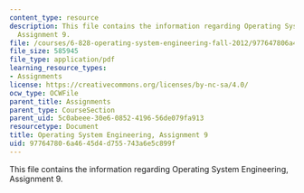 ```yaml
---
content_type: resource
description: This file contains the information regarding Operating System Engineering,
  Assignment 9.
file: /courses/6-828-operating-system-engineering-fall-2012/977647806a4645d4d755743a6e5c899f_MIT6_828F12_assignment9.pdf
file_size: 585945
file_type: application/pdf
learning_resource_types:
- Assignments
license: https://creativecommons.org/licenses/by-nc-sa/4.0/
ocw_type: OCWFile
parent_title: Assignments
parent_type: CourseSection
parent_uid: 5c0abeee-30e6-0852-4196-56de079fa913
resourcetype: Document
title: Operating System Engineering, Assignment 9
uid: 97764780-6a46-45d4-d755-743a6e5c899f
---
```

This file contains the information regarding Operating System Engineering, Assignment 9.